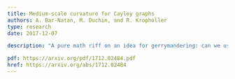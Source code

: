 ```yaml
---
title: Medium-scale curvature for Cayley graphs
authors: A. Bar-Natan, M. Duchin, and R. Kropholler
type: research
date: 2017-12-07

description: "A pure math riff on an idea for gerrymandering: can we use Ricci curvature to detect natural clusters in the dual         graphs of states and other jurisdictions?"

pdf: https://arxiv.org/pdf/1712.02484.pdf
href: https://arxiv.org/abs/1712.02484
---
```

